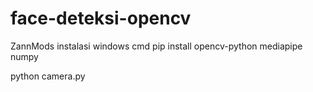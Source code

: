# face-deteksi-opencv
ZannMods
instalasi windows cmd
pip install opencv-python mediapipe numpy

python camera.py
